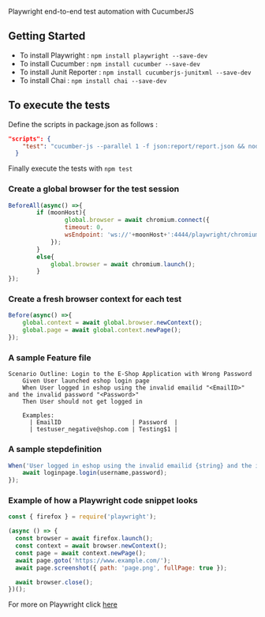     
Playwright end-to-end test automation with CucumberJS
    
## Getting Started

* To install Playwright : `npm install playwright --save-dev`
* To install Cucumber   : `npm install cucumber --save-dev`
* To install Junit Reporter : `npm install cucumberjs-junitxml --save-dev`
* To install Chai : `npm install chai --save-dev`
 
## To execute the tests

Define the scripts in package.json as follows :
```json
"scripts": {
    "test": "cucumber-js --parallel 1 -f json:report/report.json && node report.js && cat report/report.json | npx cucumber-junit > report/junitreport.xml"
  }
```
Finally execute the tests with `npm test`

### Create a global browser for the test session
```Javascript
BeforeAll(async() =>{
        if (moonHost){
                global.browser = await chromium.connect({
                timeout: 0,
                wsEndpoint: 'ws://'+moonHost+':4444/playwright/chromium'
            });
        }
        else{
            global.browser = await chromium.launch();
        }
});
```
### Create a fresh browser context for each test
```Javascript
Before(async() =>{
    global.context = await global.browser.newContext();
    global.page = await global.context.newPage();
});
```
### A sample Feature file
```gherkin
Scenario Outline: Login to the E-Shop Application with Wrong Password
    Given User launched eshop login page
    When User logged in eshop using the invalid emailid "<EmailID>" and the invalid password "<Password>"
    Then User should not get logged in

    Examples:
      | EmailID                    | Password  |
      | testuser_negative@shop.com | Testing$1 |
```
### A sample stepdefinition
```Javascript
When('User logged in eshop using the invalid emailid {string} and the invalid password {string}',async(username,password) =>{
    await loginpage.login(username,password);
});
```
### Example of how a Playwright code snippet looks
```Javascript
const { firefox } = require('playwright');

(async () => {
  const browser = await firefox.launch();
  const context = await browser.newContext();
  const page = await context.newPage();
  await page.goto('https://www.example.com/');
  await page.screenshot({ path: 'page.png', fullPage: true });

  await browser.close();
})();
```
For more on Playwright click [here](https://playwright.dev/)